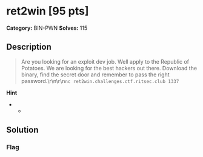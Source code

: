 # ret2win [95 pts]

**Category:** BIN-PWN
**Solves:** 115

## Description
>Are you looking for an exploit dev job. Well apply to the Republic of Potatoes. We are looking for the best hackers out there. Download the binary, find the secret door and remember to pass the right password.\r\n\r\n`nc ret2win.challenges.ctf.ritsec.club 1337`

**Hint**
* -

## Solution

### Flag

